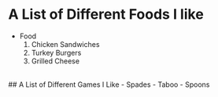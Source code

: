 # A List of Different Foods I like

- Food
    1. Chicken Sandwiches
    2. Turkey Burgers
    3. Grilled Cheese
<br>
## A List of Different Games I Like
    - Spades
    - Taboo
    - Spoons
<br>






